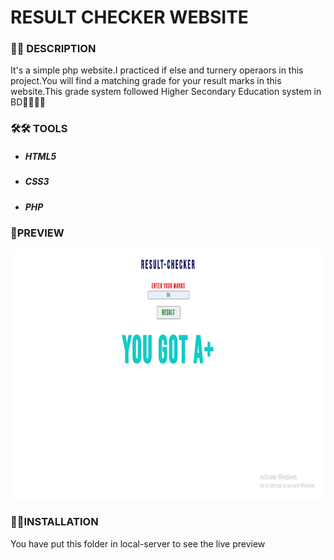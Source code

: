 # RESULT CHECKER WEBSITE  

<h3> 📝📝 DESCRIPTION</h3>
  
<p>It's a simple php website.I practiced if else and turnery operaors in this project.You will find a matching grade for your result marks in this website.This grade system followed Higher Secondary Education system in BD🙆‍♂️🙆‍♂️</p>

<h3>🛠🛠 TOOLS</h3>
<ul>
  <li><h5>HTML5</h5></li>
  <li><h5>CSS3</h5></li>
  <li><h5>PHP</h5></li>
</ul>
  
### 🎨PREVIEW 
<img src="img/rc.png" height="400" width="1200"/>

 <h3>🔗🔗INSTALLATION</h3>

<p>You have put this folder in local-server to see the live preview</p>
